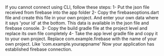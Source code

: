 If you cannot connect using CLI, follow these steps:
1- Put the json file received from firebase into the app folder
2- Copy the firebaseoptions.dart file and create this file in your own project. And enter your own data where it says 'your id' at the bottom. This data is available in the json file and firebase console.
3- Copy the build gradle file at the project level and replace its own file completely
4- Take the app level gradle file and copy it to your own project. Replace com.example.firebase with the name of your own project. Like 'com.example.yourappname'
Now your application has established firebase connection.
